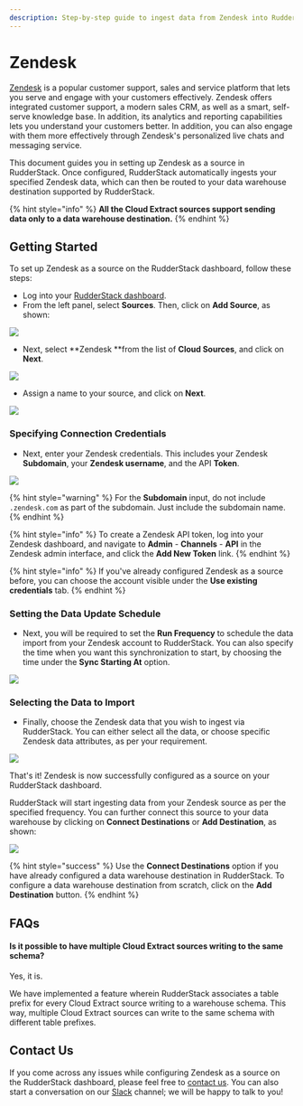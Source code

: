 ```yaml
---
description: Step-by-step guide to ingest data from Zendesk into RudderStack
---
```


# Zendesk

[Zendesk](https://www.zendesk.com) is a popular customer support, sales and service platform that lets you serve and engage with your customers effectively. Zendesk offers integrated customer support, a modern sales CRM, as well as a smart, self-serve knowledge base. In addition, its analytics and reporting capabilities lets you understand your customers better. In addition, you can also engage with them more effectively through Zendesk's personalized live chats and messaging service.

This document guides you in setting up Zendesk as a source in RudderStack. Once configured, RudderStack automatically ingests your specified Zendesk data, which can then be routed to your data warehouse destination supported by RudderStack.

{% hint style="info" %}
**All the Cloud Extract sources support sending data only to a data warehouse destination.**
{% endhint %}

## Getting Started

To set up Zendesk as a source on the RudderStack dashboard, follow these steps:

* Log into your [RudderStack dashboard](https://app.rudderlabs.com/signup?type=freetrial).
* From the left panel, select **Sources**. Then, click on **Add Source**, as shown:

![](<../.gitbook/assets/1 (4) (3) (3) (3) (3) (3) (3) (3) (3) (3) (3) (3) (3) (3) (3) (3) (2).png>)

* Next, select **Zendesk **from the list of **Cloud Sources**, and click on **Next**.

![](<../.gitbook/assets/2 (4).png>)

* Assign a name to your source, and click on **Next**.

![](<../.gitbook/assets/3 (6).png>)

### Specifying Connection Credentials

* Next, enter your Zendesk credentials. This includes your Zendesk **Subdomain**, your **Zendesk username**, and the API **Token**.

![](<../.gitbook/assets/4 (2).png>)

{% hint style="warning" %}
For the **Subdomain** input, do not include `.zendesk.com` as part of the subdomain. Just include the subdomain name.
{% endhint %}

{% hint style="info" %}
To create a Zendesk API token, log into your Zendesk dashboard, and navigate to **Admin** - **Channels** - **API** in the Zendesk admin interface, and click the **Add New Token** link.
{% endhint %}

{% hint style="info" %}
If you've already configured Zendesk as a source before, you can choose the account visible under the **Use existing credentials** tab.
{% endhint %}

### Setting the Data Update Schedule

* Next, you will be required to set the **Run Frequency** to schedule the data import from your Zendesk account to RudderStack. You can also specify the time when you want this synchronization to start, by choosing the time under the **Sync Starting At** option.

![](<../.gitbook/assets/5 (6).png>)

### Selecting the Data to Import

* Finally, choose the Zendesk data that you wish to ingest via RudderStack. You can either select all the data, or choose specific Zendesk data attributes, as per your requirement.

![](<../.gitbook/assets/6 (3).png>)

That's it! Zendesk is now successfully configured as a source on your RudderStack dashboard. 

RudderStack will start ingesting data from your Zendesk source as per the specified frequency. You can further connect this source to your data warehouse by clicking on **Connect Destinations** or **Add Destination**, as shown: 

![](../.gitbook/assets/7.png)

{% hint style="success" %}
Use the **Connect Destinations** option if you have already configured a data warehouse destination in RudderStack. To configure a data warehouse destination from scratch, click on the **Add Destination** button.
{% endhint %}

## FAQs

#### Is it possible to have multiple Cloud Extract sources writing to the same schema?

Yes, it is. 

We have implemented a feature wherein RudderStack associates a table prefix for every Cloud Extract source writing to a warehouse schema. This way, multiple Cloud Extract sources can write to the same schema with different table prefixes.

## Contact Us

If you come across any issues while configuring Zendesk as a source on the RudderStack dashboard, please feel free to [contact us](mailto:%20docs@rudderstack.com). You can also start a conversation on our [Slack](https://resources.rudderstack.com/join-rudderstack-slack) channel; we will be happy to talk to you!
